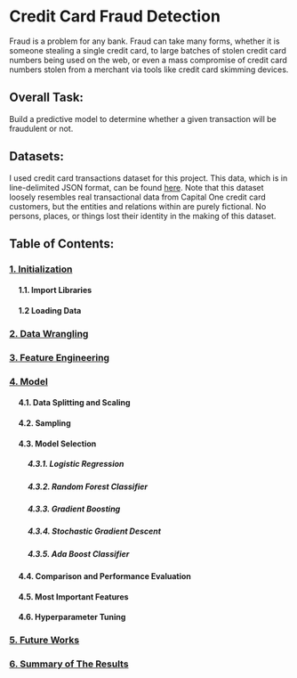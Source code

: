 # Credit Card Fraud Detection

Fraud is a problem for any bank. Fraud can take many forms, whether it is someone stealing a single credit card, to large batches of stolen credit card numbers being used on the web, or even a mass compromise of credit card numbers stolen from a merchant via tools like credit card skimming devices.

## Overall Task:

Build a predictive model to determine whether a given transaction will be fraudulent or not.

## Datasets: 
I used credit card transactions dataset for this project. This data, which is in line-delimited JSON format, can be found [here](https://github.com/CapitalOneRecruiting/DS). Note that this dataset loosely resembles real transactional data from Capital One credit card customers, but the entities and relations within are purely fictional. No persons, places, or things lost their identity in the making of this dataset.


## Table of Contents:
### [1. Initialization](https://github.com/91104311/Portfolio/blob/main/Credit%20Card%20Fraud%20Detection/1.%20Initialization%20-%20Credit%20Card%20Fraud%20Detection.ipynb)
#### &nbsp;&nbsp;&nbsp;&nbsp; 1.1. Import Libraries
#### &nbsp;&nbsp;&nbsp;&nbsp; 1.2 Loading Data


### [2. Data Wrangling](https://github.com/91104311/Portfolio/blob/main/Credit%20Card%20Fraud%20Detection/2.%20Data%20Wrangling%20-%20Credit%20Card%20Fraud%20Detection.ipynb)

### [3. Feature Engineering](https://github.com/91104311/Portfolio/blob/main/Credit%20Card%20Fraud%20Detection/3.%20Feature%20Engineering%20-%20Credit%20Card%20Fraud%20Detection.ipynb)

### [4. Model](https://github.com/91104311/Portfolio/blob/main/Credit%20Card%20Fraud%20Detection/4.%20Model%20-%20Credit%20Card%20Fraud%20Detection.ipynb)
#### &nbsp;&nbsp;&nbsp;&nbsp; 4.1. Data Splitting and Scaling
#### &nbsp;&nbsp;&nbsp;&nbsp; 4.2. Sampling
#### &nbsp;&nbsp;&nbsp;&nbsp; 4.3. Model Selection
##### &nbsp;&nbsp;&nbsp;&nbsp; &nbsp;&nbsp;&nbsp;&nbsp; 4.3.1. Logistic Regression
##### &nbsp;&nbsp;&nbsp;&nbsp; &nbsp;&nbsp;&nbsp;&nbsp; 4.3.2. Random Forest Classifier
##### &nbsp;&nbsp;&nbsp;&nbsp; &nbsp;&nbsp;&nbsp;&nbsp; 4.3.3. Gradient Boosting
##### &nbsp;&nbsp;&nbsp;&nbsp; &nbsp;&nbsp;&nbsp;&nbsp; 4.3.4. Stochastic Gradient Descent
##### &nbsp;&nbsp;&nbsp;&nbsp; &nbsp;&nbsp;&nbsp;&nbsp; 4.3.5. Ada Boost Classifier

#### &nbsp;&nbsp;&nbsp;&nbsp; 4.4. Comparison and Performance Evaluation
#### &nbsp;&nbsp;&nbsp;&nbsp; 4.5. Most Important Features
#### &nbsp;&nbsp;&nbsp;&nbsp; 4.6. Hyperparameter Tuning

### [5. Future Works](https://github.com/91104311/Portfolio/blob/main/Credit%20Card%20Fraud%20Detection/5.%20Future%20Works%20-%20Credit%20Card%20Fraud%20Detection.ipynb)
### [6. Summary of The Results](https://github.com/91104311/Portfolio/blob/main/Credit%20Card%20Fraud%20Detection/6.%20Summary%20of%20The%20Results%20-%20Credit%20Card%20Fraud%20Detection.ipynb)
